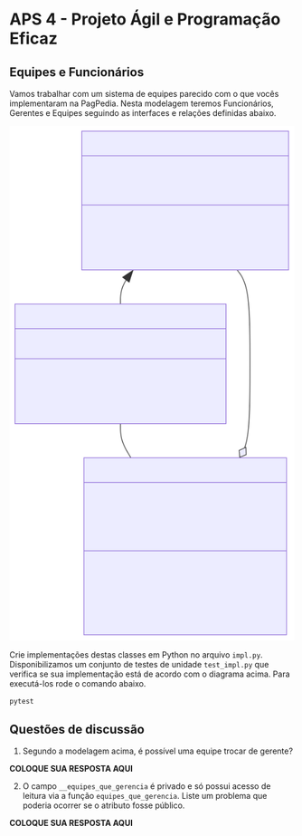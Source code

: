 # APS 4 - Projeto Ágil e Programação Eficaz

## Equipes e Funcionários

Vamos trabalhar com um sistema de equipes parecido com o que vocês implementaram na PagPedia. Nesta modelagem teremos Funcionários, Gerentes e Equipes seguindo as interfaces e relações definidas abaixo. 

![](diagrama.svg)

Crie implementações destas classes em Python no arquivo `impl.py`. Disponibilizamos um conjunto de testes de unidade `test_impl.py` que verifica se sua implementação  está de acordo com o diagrama acima. Para executá-los rode o comando abaixo.

```
pytest
```

## Questões de discussão

1. Segundo a modelagem acima, é possível uma equipe trocar de gerente? 

**COLOQUE SUA RESPOSTA AQUI**

2. O campo `__equipes_que_gerencia` é privado e só possui acesso de leitura via a função `equipes_que_gerencia`. Liste um problema que poderia ocorrer se o atributo fosse público. 

**COLOQUE SUA RESPOSTA AQUI**
